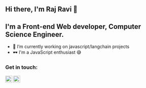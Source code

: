 ## Hi there, I'm Raj Ravi 👋

## I'm a Front-end Web developer, Computer Science Engineer.

- 🔭 I’m currently working on javascript/langchain projects
- 🕶️ I'm a JavaScript enthusiast 😅



### Get in touch:
[<img align="left" alt="raj ravi | Facebook" width="22px" src="https://cdn.jsdelivr.net/npm/simple-icons@v3/icons/facebook.svg" />](https://facebook.com/rajravi.rajravi.39)
[<img align="left" alt="raj ravi | Gmail" width="22px" style="background:#fff;" src="https://cdn.jsdelivr.net/npm/simple-icons@v3/icons/gmail.svg" />](https://mail.google.com/mail/?view=cm&amp;fs=1&amp;to=rajrv559910@gmail.com)
<br />
<br />
<br />

